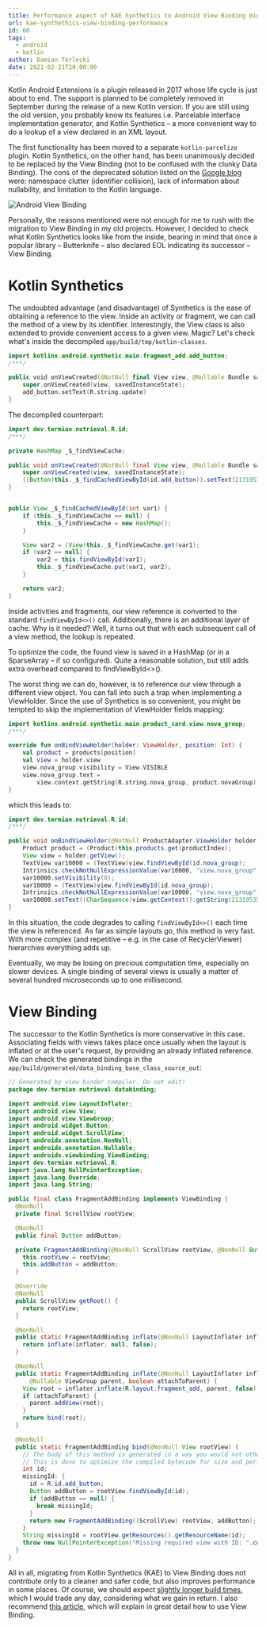 ```yaml
---
title: Performance aspect of KAE Synthetics to Android View Binding migration 
url: kae-synthethics-view-binding-performance
id: 60
tags:
  - android
  - kotlin
author: Damian Terlecki
date: 2021-02-21T20:00:00
---
```


Kotlin Android Extensions is a plugin released in 2017 whose life cycle is just about to end.
The support is planned to be completely removed in September during the release of a new Kotlin version.
If you are still using the old version, you probably know its features i.e. Parcelable interface implementation
generator, and Kotlin Synthetics – a more convenient way to do a lookup of a view declared in an XML layout.

The first functionality has been moved to a separate `kotlin-parcelize` plugin.
Kotlin Synthetics, on the other hand, has been unanimously decided to be replaced by the View Binding
(not to be confused with the clunky Data Binding).
The cons of the deprecated solution listed on the [Google blog](https://android-developers.googleblog.com/2020/11/the-future-of-kotlin-android-extensions.html)
were: namespace clutter (identifier collision), lack of information about nullability, and limitation to the Kotlin language.

<img src="/img/hq/android-view-binding.png" alt="Android View Binding" title="Android View Binding">

Personally, the reasons mentioned were not enough for me to rush with the migration to View Binding in my old projects.
However, I decided to check what Kotlin Synthetics looks like from the inside, bearing in mind that once a popular library – 
Butterknife – also declared EOL indicating its successor – View Binding.

# Kotlin Synthetics

The undoubted advantage (and disadvantage) of Synthetics is the ease of obtaining a reference to the view.
Inside an activity or fragment, we can call the method of a view by its identifier.
Interestingly, the View class is also extended to provide convenient access to a given view.
Magic? Let's check what's inside the decompiled `app/build/tmp/kotlin-classes`.

```kotlin
import kotlinx.android.synthetic.main.fragment_add.add_button;
/***/

public void onViewCreated(@NotNull final View view, @Nullable Bundle savedInstanceState) {
    super.onViewCreated(view, savedInstanceState);
    add_button.setText(R.string.update)
}
```
The decompiled counterpart:
```java
import dev.termian.nutrieval.R.id;
/***/

private HashMap _$_findViewCache;

public void onViewCreated(@NotNull final View view, @Nullable Bundle savedInstanceState) {
    super.onViewCreated(view, savedInstanceState);
    ((Button)this._$_findCachedViewById(id.add_button)).setText(2131953625);
}


public View _$_findCachedViewById(int var1) {
    if (this._$_findViewCache == null) {
        this._$_findViewCache = new HashMap();
    }

    View var2 = (View)this._$_findViewCache.get(var1);
    if (var2 == null) {
        var2 = this.findViewById(var1);
        this._$_findViewCache.put(var1, var2);
    }

    return var2;
}
```

Inside activities and fragments, our view reference is converted to the standard `findViewById<>()` call.
Additionally, there is an additional layer of cache. Why is it needed? Well, it turns out that with each subsequent
call of a view method, the lookup is repeated.

To optimize the code, the found view is saved in a HashMap (or in a SparseArray – if so configured).
Quite a reasonable solution, but still adds extra overhead compared to findViewById<>().

The worst thing we can do, however, is to reference our view through a different view object.
You can fall into such a trap when implementing a ViewHolder.
Since the use of Synthetics is so convenient, you might be tempted to skip the implementation
of ViewHolder fields mapping:

```kotlin
import kotlinx.android.synthetic.main.product_card.view.nova_group;
/***/

override fun onBindViewHolder(holder: ViewHolder, position: Int) {
    val product = products[position]
    val view = holder.view
    view.nova_group.visibility = View.VISIBLE
    view.nova_group.text =
        view.context.getString(R.string.nova_group, product.novaGroup)
}
```
which this leads to:
```java
import dev.termian.nutrieval.R.id;
/***/

public void onBindViewHolder(@NotNull ProductAdapter.ViewHolder holder, int position) {
    Product product = (Product)this.products.get(productIndex);
    View view = holder.getView();
    TextView var10000 = (TextView)view.findViewById(id.nova_group);
    Intrinsics.checkNotNullExpressionValue(var10000, "view.nova_group");
    var10000.setVisibility(0);
    var10000 = (TextView)view.findViewById(id.nova_group);
    Intrinsics.checkNotNullExpressionValue(var10000, "view.nova_group");
    var10000.setText((CharSequence)view.getContext().getString(2131953540, new Object[]{product.getNovaGroup()}));
}
```

In this situation, the code degrades to calling `findViewById<>()` each time the view is referenced.
As far as simple layouts go, this method is very fast.
With more complex (and repetitive – e.g. in the case of RecyclerViewer) hierarchies
everything adds up.

Eventually, we may be losing on precious computation time, especially on slower devices.
A single binding of several views is usually a matter of several hundred microseconds up to one millisecond.

# View Binding

The successor to the Kotlin Synthetics is more conservative in this case. Associating fields with views takes place once
usually when the layout is inflated or at the user's request, by providing an already inflated reference.
We can check the generated bindings in the `app/build/generated/data_binding_base_class_source_out`:

```java
// Generated by view binder compiler. Do not edit!
package dev.termian.nutrieval.databinding;

import android.view.LayoutInflater;
import android.view.View;
import android.view.ViewGroup;
import android.widget.Button;
import android.widget.ScrollView;
import androidx.annotation.NonNull;
import androidx.annotation.Nullable;
import androidx.viewbinding.ViewBinding;
import dev.termian.nutrieval.R;
import java.lang.NullPointerException;
import java.lang.Override;
import java.lang.String;

public final class FragmentAddBinding implements ViewBinding {
  @NonNull
  private final ScrollView rootView;

  @NonNull
  public final Button addButton;

  private FragmentAddBinding(@NonNull ScrollView rootView, @NonNull Button addButton {
    this.rootView = rootView;
    this.addButton = addButton;
  }

  @Override
  @NonNull
  public ScrollView getRoot() {
    return rootView;
  }

  @NonNull
  public static FragmentAddBinding inflate(@NonNull LayoutInflater inflater) {
    return inflate(inflater, null, false);
  }

  @NonNull
  public static FragmentAddBinding inflate(@NonNull LayoutInflater inflater,
      @Nullable ViewGroup parent, boolean attachToParent) {
    View root = inflater.inflate(R.layout.fragment_add, parent, false);
    if (attachToParent) {
      parent.addView(root);
    }
    return bind(root);
  }

  @NonNull
  public static FragmentAddBinding bind(@NonNull View rootView) {
    // The body of this method is generated in a way you would not otherwise write.
    // This is done to optimize the compiled bytecode for size and performance.
    int id;
    missingId: {
      id = R.id.add_button;
      Button addButton = rootView.findViewById(id);
      if (addButton == null) {
        break missingId;
      }
      return new FragmentAddBinding((ScrollView) rootView, addButton);
    }
    String missingId = rootView.getResources().getResourceName(id);
    throw new NullPointerException("Missing required view with ID: ".concat(missingId));
  }
}
```

All in all, migrating from Kotlin Synthetics (KAE) to View Binding does not contribute only to a
cleaner and safer code, but also improves performance in some places. Of course, we should expect
[slightly longer build times](https://blog.stylingandroid.com/view-binding-performance/),
which I would trade any day, considering what we gain in return.
I also recommend [this article](https://chetangupta.net/viewbinding/), which will explain in great detail
how to use View Binding.